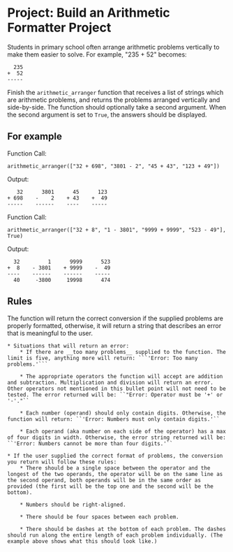 # Project: Build an Arithmetic Formatter Project

Students in primary school often arrange arithmetic problems vertically to make them easier to solve. For example, "235 + 52" becomes:

```
  235
+  52
-----
```

Finish the ``arithmetic_arranger`` function that receives a list of strings which are arithmetic problems, and returns the problems arranged vertically and side-by-side. The function should optionally take a second argument. When the second argument is set to ``True``, the answers should be displayed.

## For example

Function Call:

```arithmetic_arranger(["32 + 698", "3801 - 2", "45 + 43", "123 + 49"])```

Output:

```
   32      3801      45      123
+ 698    -    2    + 43    +  49
-----    ------    ----    -----
```

Function Call:

```arithmetic_arranger(["32 + 8", "1 - 3801", "9999 + 9999", "523 - 49"], True)```

Output:

```
  32         1      9999      523
+  8    - 3801    + 9999    -  49
----    ------    ------    -----
  40     -3800     19998      474
  ```

## Rules

The function will return the correct conversion if the supplied problems are properly formatted, otherwise, it will return a string that describes an error that is meaningful to the user.

    * Situations that will return an error:
        * If there are __too many problems__ supplied to the function. The limit is five, anything more will return: ```'Error: Too many problems.'```

        * The appropriate operators the function will accept are addition and subtraction. Multiplication and division will return an error. Other operators not mentioned in this bullet point will not need to be tested. The error returned will be: ``"Error: Operator must be '+' or '-'."``

        * Each number (operand) should only contain digits. Otherwise, the function will return: ``'Error: Numbers must only contain digits.'``

        * Each operand (aka number on each side of the operator) has a max of four digits in width. Otherwise, the error string returned will be: ``'Error: Numbers cannot be more than four digits.'``

    * If the user supplied the correct format of problems, the conversion you return will follow these rules:
        * There should be a single space between the operator and the longest of the two operands, the operator will be on the same line as the second operand, both operands will be in the same order as provided (the first will be the top one and the second will be the bottom).

        * Numbers should be right-aligned.

        * There should be four spaces between each problem.

        * There should be dashes at the bottom of each problem. The dashes should run along the entire length of each problem individually. (The example above shows what this should look like.)